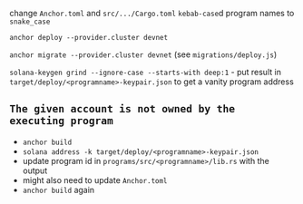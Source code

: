 change `Anchor.toml` and `src/.../Cargo.toml` `kebab-case`d program names to `snake_case`

`anchor deploy --provider.cluster devnet`

`anchor migrate --provider.cluster devnet` (see `migrations/deploy.js`)

`solana-keygen grind --ignore-case --starts-with deep:1` - put result in `target/deploy/<programname>-keypair.json` to get a vanity program address

## `The given account is not owned by the executing program`

- `anchor build`
- `solana address -k target/deploy/<programname>-keypair.json`
- update program id in `programs/src/<programname>/lib.rs` with the output
- might also need to update `Anchor.toml`
- `anchor build` again
